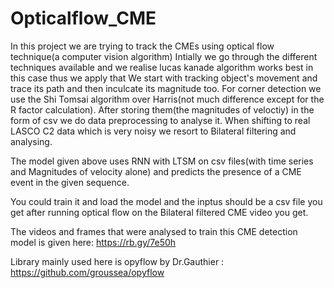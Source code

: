 # Opticalflow_CME
In this project we are trying to track the CMEs using optical flow technique(a computer vision algorithm)
Intially we go through the different techniques available and we realise lucas kanade algorithm works best in this case thus we apply that
We start with tracking object's movement and trace its path and then inculcate its magnitude too.
For corner detection we use the Shi Tomsai algorithm over Harris(not much difference except for the R factor calculation).
After storing them(the magnitudes of veloctiy) in the form of csv 
we do data preprocessing to analyse it.
When shifting to real LASCO C2 data which is very noisy we resort to Bilateral filtering
and analysing.

The model given above uses RNN with LTSM on csv files(with time series and Magnitudes of velocity alone) and predicts
the presence of a CME event in the given sequence.

You could train it and load the model and the inptus should be a csv file you get after running optical flow on the 
Bilateral filtered CME video you get.

The videos and frames that were analysed to train this CME detection model is given here: https://rb.gy/7e50h

Library mainly used here is opyflow by Dr.Gauthier : https://github.com/groussea/opyflow
